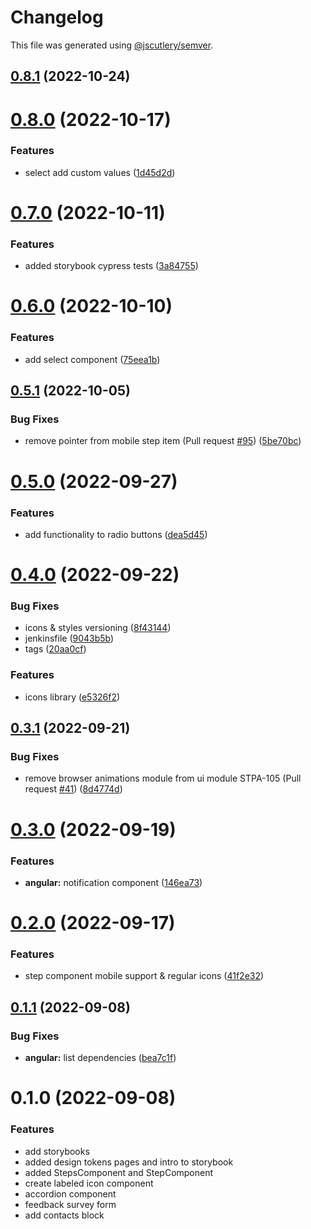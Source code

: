 # Changelog

This file was generated using [@jscutlery/semver](https://github.com/jscutlery/semver).

## [0.8.1](https://stash.ria.ee/scm/sun/veera-components/compare/storybook-0.8.0...storybook-0.8.1) (2022-10-24)



# [0.8.0](https://stash.ria.ee/scm/sun/veera-components/compare/storybook-0.7.0...storybook-0.8.0) (2022-10-17)


### Features

* select add custom values ([1d45d2d](https://stash.ria.ee/scm/sun/veera-components/commits/1d45d2d2e2cd6bf09b7cedcb5f4499f920deeb19))



# [0.7.0](https://stash.ria.ee/scm/sun/veera-components/compare/storybook-0.6.0...storybook-0.7.0) (2022-10-11)


### Features

* added storybook cypress tests ([3a84755](https://stash.ria.ee/scm/sun/veera-components/commits/3a84755ec8c6d2db396716fc3a4a0707a1a10528))



# [0.6.0](https://stash.ria.ee/scm/sun/veera-components/compare/storybook-0.5.1...storybook-0.6.0) (2022-10-10)


### Features

* add select component ([75eea1b](https://stash.ria.ee/scm/sun/veera-components/commits/75eea1b08cf4181315956b6904a04d8bcee3f9b2))



## [0.5.1](https://stash.ria.ee/scm/sun/veera-components/compare/storybook-0.5.0...storybook-0.5.1) (2022-10-05)


### Bug Fixes

* remove pointer from mobile step item (Pull request [#95](https://stash.ria.ee/scm/sun/veera-components/issues/95)) ([5be70bc](https://stash.ria.ee/scm/sun/veera-components/commits/5be70bc40afb35d2caf1164c3450a74ae982d06f))



# [0.5.0](https://stash.ria.ee/scm/sun/veera-components/compare/storybook-0.4.0...storybook-0.5.0) (2022-09-27)


### Features

* add functionality to radio buttons ([dea5d45](https://stash.ria.ee/scm/sun/veera-components/commits/dea5d45c3dad3d63266bc22fdc6aa36b62521126))



# [0.4.0](https://stash.ria.ee/scm/sun/veera-components/compare/storybook-0.3.1...storybook-0.4.0) (2022-09-22)


### Bug Fixes

* icons & styles versioning ([8f43144](https://stash.ria.ee/scm/sun/veera-components/commits/8f43144b5f82f70cd2ff63b81d04d544dcb9c037))
* jenkinsfile ([9043b5b](https://stash.ria.ee/scm/sun/veera-components/commits/9043b5bb0816b9924592012c64b66cc6701f486c))
* tags ([20aa0cf](https://stash.ria.ee/scm/sun/veera-components/commits/20aa0cf459dbb5f5ca1ce92879830a014e60c9f9))


### Features

* icons library ([e5326f2](https://stash.ria.ee/scm/sun/veera-components/commits/e5326f2fe4d93e5b2b14cd9f53a61767f8398208))



## [0.3.1](https://stash.ria.ee/scm/sun/veera-components/compare/storybook-0.3.0...storybook-0.3.1) (2022-09-21)


### Bug Fixes

* remove browser animations module from ui module STPA-105 (Pull request [#41](https://stash.ria.ee/scm/sun/veera-components/issues/41)) ([8d4774d](https://stash.ria.ee/scm/sun/veera-components/commits/8d4774dd48c873a12a0c7ef749d5c270d7b74046))



# [0.3.0](https://stash.ria.ee/scm/sun/veera-components/compare/storybook-0.2.0...storybook-0.3.0) (2022-09-19)


### Features

* **angular:** notification component ([146ea73](https://stash.ria.ee/scm/sun/veera-components/commits/146ea7399f912ab1ad1b6cff9fa7c2e6e83d7968))



# [0.2.0](https://stash.ria.ee/scm/sun/veera-components/compare/storybook-0.1.1...storybook-0.2.0) (2022-09-17)


### Features

* step component mobile support & regular icons ([41f2e32](https://stash.ria.ee/scm/sun/veera-components/commits/41f2e320bd08d83933052b4e3555182e9e08a626))



## [0.1.1](https://stash.ria.ee/scm/sun/veera-components/compare/storybook-0.1.0...storybook-0.1.1) (2022-09-08)


### Bug Fixes

* **angular:** list dependencies ([bea7c1f](https://stash.ria.ee/scm/sun/veera-components/commits/bea7c1fdb9da1b30b3301896e4724a1876490503))



# 0.1.0 (2022-09-08)


### Features

* add storybooks
* added design tokens pages and intro to storybook
* added StepsComponent and StepComponent
* create labeled icon component
* accordion component
* feedback survey form
* add contacts block
